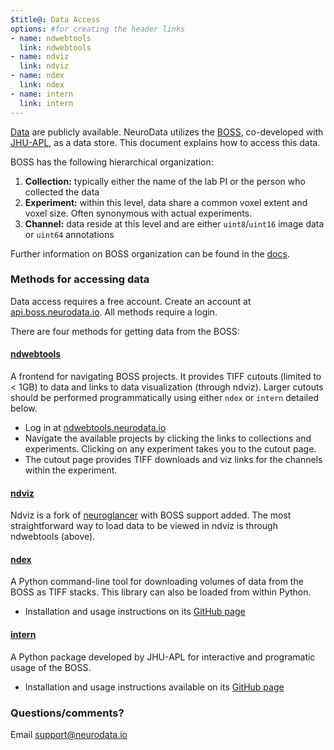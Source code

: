 ```yaml
---
$title@: Data Access
options: #for creating the header links
- name: ndwebtools
  link: ndwebtools
- name: ndviz
  link: ndviz
- name: ndex
  link: ndex
- name: intern
  link: intern
---
```


[Data](https://neurodata.io/data) are publicly available. NeuroData utilizes the [BOSS](https://api.boss.neurodata.io), co-developed with [JHU-APL](https://github.com/jhuapl-boss/), as a data store.  This document explains how to access this data.

BOSS has the following hierarchical organization:

1. **Collection:** typically either the name of the lab PI or the person who collected the data
2. **Experiment:** within this level, data share a common voxel extent and voxel size.  Often synonymous with actual experiments.
3. **Channel:** data reside at this level and are either `uint8`/`uint16` image data or `uint64` annotations

Further information on BOSS organization can be found in the [docs](https://docs.theboss.io/v1/docs).

### Methods for accessing data

Data access requires a free account. Create an account at [api.boss.neurodata.io](https://api.boss.neurodata.io).  All methods require a login.

There are four methods for getting data from the BOSS:

#### [ndwebtools](https://ndwebtools.neurodata.io)

A frontend for navigating BOSS projects. It provides TIFF cutouts (limited to < 1GB) to data and links to data visualization (through ndviz).  Larger cutouts should be performed programmatically using either `ndex` or `intern` detailed below.

- Log in at [ndwebtools.neurodata.io](https://ndwebtools.neurodata.io)
- Navigate the available projects by clicking the links to collections and experiments.  Clicking on any experiment takes you to the cutout page.
- The cutout page provides TIFF downloads and viz links for the channels within the experiment.

#### [ndviz](https://viz.boss.neurodata.io)

Ndviz is a fork of [neuroglancer](https://github.com/google/neuroglancer) with BOSS support added.  The most straightforward way to load data to be viewed in ndviz is through ndwebtools (above).

#### [ndex](https://github.com/neurodata/ndex)

A Python command-line tool for downloading volumes of data from the BOSS as TIFF stacks.  This library can also be loaded from within Python.

- Installation and usage instructions on its [GitHub page](https://github.com/neurodata/ndex/)

#### [intern](https://github.com/jhuapl-boss/intern)

A Python package developed by JHU-APL for interactive and programatic usage of the BOSS.

- Installation and usage instructions available on its [GitHub page](https://github.com/jhuapl-boss/intern)

### Questions/comments?  

Email [support@neurodata.io](mailto:support@neurodata.io)